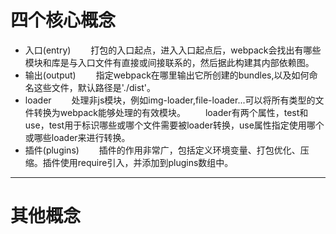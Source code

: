 # 四个核心概念
- 入口(entry)
&emsp;&emsp;打包的入口起点，进入入口起点后，webpack会找出有哪些模块和库是与入口文件有直接或间接联系的，然后据此构建其内部依赖图。
- 输出(output)
&emsp;&emsp;指定webpack在哪里输出它所创建的bundles,以及如何命名这些文件，默认路径是'./dist'。
- loader
&emsp;&emsp;处理非js模块，例如img-loader,file-loader...可以将所有类型的文件转换为webpack能够处理的有效模块。
&emsp;&emsp;loader有两个属性，test和use，test用于标识哪些或哪个文件需要被loader转换，use属性指定使用哪个或哪些loader来进行转换。
- 插件(plugins)
&emsp;&emsp;插件的作用非常广，包括定义环境变量、打包优化、压缩。插件使用require引入，并添加到plugins数组中。


***


# 其他概念
